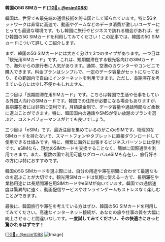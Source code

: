 **韓国の5G SIMカード [[TG💪+ @esim1088](https://t.me/s/esim1088)]**

韓国は、世界でも最先端の通信技術を誇る国として知られています。特に5Gネットワークは非常に高速で、動画やゲームなどのデータ消費が激しいユーザーにとっても最適な環境です。もし韓国に旅行やビジネスで訪れる機会があれば、ぜひ韓国の5G SIMカードを利用してみてください！この記事では、韓国の5G SIMカードについて詳しくご紹介します。

まず、韓国の5G SIMカードには大きく分けて3つのタイプがあります。一つ目は「観光用SIMカード」です。これは、短期間滞在する観光客向けのSIMカードで、海外からの旅行者に人気があります。通常、空港のカウンターやコンビニで購入できます。料金プランはシンプルで、一定のデータ容量がセットになっており、その範囲内で自由にインターネットを利用できます。ただし、長期滞在を考えている方には少し不便かもしれません。

二つ目は「長期間滞在用SIMカード」です。こちらは韓国で生活や仕事をしている外国人向けのSIMカードです。韓国での住所が必要になる場合もありますが、長期滞在者には非常に便利です。月額課金制で、データ容量や通話時間など柔軟に選ぶことができます。特に、韓国国内の通話やSMSが使い放題のプランを選ぶと、コストパフォーマンスがとても良いでしょう。

三つ目は「eSIM」です。最近注目を集めているのがこのeSIMです。物理的なSIMカードを持たないで、スマートフォンやタブレットに直接ダウンロードして使用できる仕組みです。特に、頻繁に海外に出張するビジネスパーソンには便利です。eSIMなら、現地のSIMカードを交換することなく、簡単に国際通信を利用できます。また、複数の国で利用可能なグローバルeSIMも存在し、旅行好きの方には特におすすめです。

韓国の5G SIMカードを選ぶ際には、自分の用途や滞在期間に合わせて最適なものを選ぶことが大切です。観光用SIMカードは気軽に使える一方で、長期滞在や業務用途には長期間滞在用SIMカードやeSIMが向いています。韓国での通信速度は驚異的に速く、動画配信サービスやオンラインゲームもストレスなく楽しむことができます。

最後に、韓国旅行や滞在を考えている方はぜひ、韓国の5G SIMカードを利用してみてください。高速なインターネット接続が、あなたの旅や仕事の質を大幅に向上させること間違いなしです。**一度試してみてください、その快適さにきっと驚かれるはずです！**

[[TG💪+ @esim1088](https://t.me/s/esim1088) ![Image](https://i.postimg.cc/Y0z9fWf4/image.png)]
